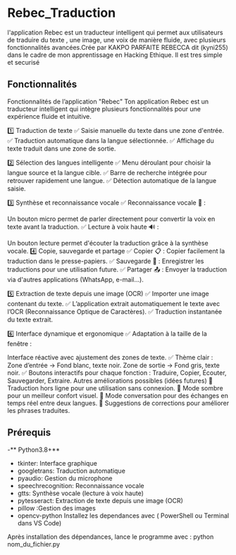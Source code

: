 # Rebec_Traduction
l'application Rebec est un traducteur intelligent qui permet aux utilisateurs de traduire du texte , une image, une voix de manière fluide, avec plusieurs fonctionnalités avancées.Crée par KAKPO PARFAITE REBECCA dit (kyni255) dans le cadre de mon apprentissage en Hacking Ethique. Il est tres simple et securisé
## Fonctionnalités
Fonctionnalités de l’application "Rebec"
Ton application Rebec est un traducteur intelligent qui intègre plusieurs fonctionnalités pour une expérience fluide et intuitive.

1️⃣ Traduction de texte
✅ Saisie manuelle du texte dans une zone d'entrée.
✅ Traduction automatique dans la langue sélectionnée.
✅ Affichage du texte traduit dans une zone de sortie.

2️⃣ Sélection des langues intelligente
✅ Menu déroulant pour choisir la langue source et la langue cible.
✅ Barre de recherche intégrée pour retrouver rapidement une langue.
✅ Détection automatique de la langue saisie.

3️⃣ Synthèse et reconnaissance vocale
✅ Reconnaissance vocale 🎤 :

Un bouton micro permet de parler directement pour convertir la voix en texte avant la traduction.
✅ Lecture à voix haute 🔊 :

Un bouton lecture permet d'écouter la traduction grâce à la synthèse vocale.
4️⃣ Copie, sauvegarde et partage
✅ Copier 📋 : Copier facilement la traduction dans le presse-papiers.
✅ Sauvegarde 💾 : Enregistrer les traductions pour une utilisation future.
✅ Partager 📤 : Envoyer la traduction via d'autres applications (WhatsApp, e-mail…).

5️⃣ Extraction de texte depuis une image (OCR)
✅ Importer une image contenant du texte.
✅ L’application extrait automatiquement le texte avec l’OCR (Reconnaissance Optique de Caractères).
✅ Traduction instantanée du texte extrait.

6️⃣ Interface dynamique et ergonomique
✅ Adaptation à la taille de la fenêtre :

Interface réactive avec ajustement des zones de texte.
✅ Thème clair :
Zone d’entrée → Fond blanc, texte noir.
Zone de sortie → Fond gris, texte noir.
✅ Boutons interactifs pour chaque fonction :
Traduire, Copier, Écouter, Sauvegarder, Extraire.
Autres améliorations possibles (idées futures)
🚀 Traduction hors ligne pour une utilisation sans connexion.
🚀 Mode sombre pour un meilleur confort visuel.
🚀 Mode conversation pour des échanges en temps réel entre deux langues.
🚀 Suggestions de corrections pour améliorer les phrases traduites.
## Prérequis
-** Python3.8+**
- tkinter:	Interface graphique
- googletrans:	Traduction automatique
- pyaudio:	Gestion du microphone
- speechrecognition:	Reconnaissance vocale
- gtts:	Synthèse vocale (lecture à voix haute)
- pytesseract:	Extraction de texte depuis une image (OCR)
- pillow	:Gestion des images
- opencv-python
Installez les dependances avec
  ( PowerShell ou Terminal dans VS Code)

Après installation des dépendances, lance le programme avec :
python nom_du_fichier.py
